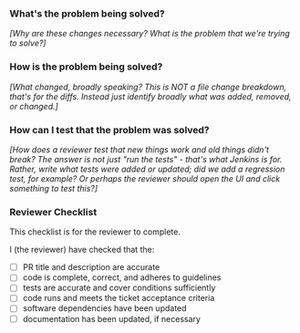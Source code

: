 <!-- PR TITLE: Your title should be a concise 1-liner of the changeset, including an issue number if relevant
-->

<!--
Please do NOT erase parts of this template in your PR description.
If your change is a one-line config change, the answers to the 
questions below may be very, very light, but that's ok.
-->

### What's the problem being solved?

_[Why are these changes necessary? What is the problem that we're trying to solve?]_

### How is the problem being solved?

_[What changed, broadly speaking? This is NOT a file change breakdown, that's for the diffs. Instead just identify broadly what was added, removed, or changed.]_

### How can I test that the problem was solved?

_[How does a reviewer test that new things work and old things didn't break? The answer is not just "run the tests" - that's what Jenkins is for. Rather, write what tests were added or updated; did we add a regression test, for example? Or perhaps the reviewer should open the UI and click something to test this?]_

### Reviewer Checklist

This checklist is for the reviewer to complete.

I (the reviewer) have checked that the:

- [ ] PR title and description are accurate
- [ ] code is complete, correct, and adheres to guidelines
- [ ] tests are accurate and cover conditions sufficiently
- [ ] code runs and meets the ticket acceptance criteria
- [ ] software dependencies have been updated
- [ ] documentation has been updated, if necessary